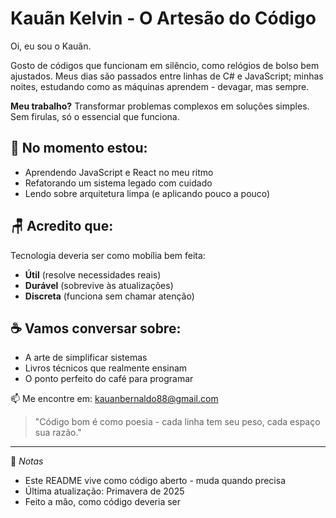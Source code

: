 # Kauãn Kelvin - O Artesão do Código

Oi, eu sou o Kauãn.

Gosto de códigos que funcionam em silêncio, como relógios de bolso bem ajustados. 
Meus dias são passados entre linhas de C# e JavaScript; minhas noites, estudando 
como as máquinas aprendem - devagar, mas sempre.

**Meu trabalho?** Transformar problemas complexos em soluções simples. 
Sem firulas, só o essencial que funciona.

## 🌱 No momento estou:
- Aprendendo JavaScript e React no meu ritmo
- Refatorando um sistema legado com cuidado
- Lendo sobre arquitetura limpa (e aplicando pouco a pouco)

## 🪑 Acredito que:
Tecnologia deveria ser como mobília bem feita: 
- **Útil** (resolve necessidades reais)
- **Durável** (sobrevive às atualizações)
- **Discreta** (funciona sem chamar atenção)

## ☕ Vamos conversar sobre:
- A arte de simplificar sistemas
- Livros técnicos que realmente ensinam
- O ponto perfeito do café para programar

📫 Me encontre em: kauanbernaldo88@gmail.com

> "Código bom é como poesia - cada linha tem seu peso, cada espaço sua razão."

---

📝 *Notas*  
- Este README vive como código aberto - muda quando precisa  
- Última atualização: Primavera de 2025  
- Feito a mão, como código deveria ser  
